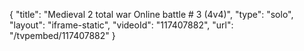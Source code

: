 {
    "title": "Medieval 2 total war Online battle # 3 (4v4)",
    "type": "solo",
    "layout": "iframe-static",
    "videoId": "117407882",
    "url": "\/tvpembed\/117407882"
}
